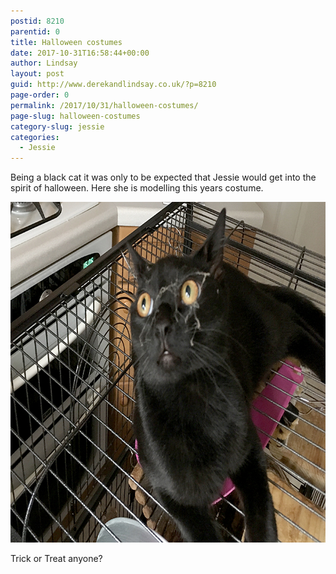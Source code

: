 ```yaml
---
postid: 8210
parentid: 0
title: Halloween costumes
date: 2017-10-31T16:58:44+00:00
author: Lindsay
layout: post
guid: http://www.derekandlindsay.co.uk/?p=8210
page-order: 0
permalink: /2017/10/31/halloween-costumes/
page-slug: halloween-costumes
category-slug: jessie
categories:
  - Jessie
---
```

Being a black cat it was only to be expected that Jessie would get into the spirit of halloween. Here she is modelling this years costume.

<img class="aligncenter size-full wp-image-8211" title="Our black cat Jessie with a cobweb on her face" src="/wp-content/uploads/2017/11/poat_5819.jpg" alt="Our black cat Jessie with a cobweb on her face" width="780" height="545" /> 

Trick or Treat anyone?